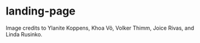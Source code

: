 # landing-page

Image credits to Ylanite Koppens, Khoa Võ, Volker Thimm, Joice Rivas, and Linda Rusinko.